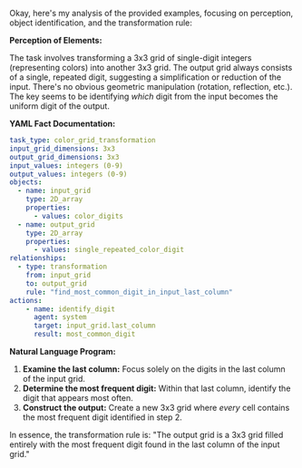 Okay, here's my analysis of the provided examples, focusing on perception, object identification, and the transformation rule:

**Perception of Elements:**

The task involves transforming a 3x3 grid of single-digit integers (representing colors) into another 3x3 grid. The output grid always consists of a single, repeated digit, suggesting a simplification or reduction of the input. There's no obvious geometric manipulation (rotation, reflection, etc.). The key seems to be identifying *which* digit from the input becomes the uniform digit of the output.

**YAML Fact Documentation:**


```yaml
task_type: color_grid_transformation
input_grid_dimensions: 3x3
output_grid_dimensions: 3x3
input_values: integers (0-9)
output_values: integers (0-9)
objects:
  - name: input_grid
    type: 2D_array
    properties:
      - values: color_digits
  - name: output_grid
    type: 2D_array
    properties:
      - values: single_repeated_color_digit
relationships:
  - type: transformation
    from: input_grid
    to: output_grid
    rule: "find_most_common_digit_in_input_last_column"
actions:
    - name: identify_digit
      agent: system
      target: input_grid.last_column
      result: most_common_digit

```


**Natural Language Program:**

1.  **Examine the last column:** Focus solely on the digits in the last column of the input grid.
2.  **Determine the most frequent digit:** Within that last column, identify the digit that appears most often.
3.  **Construct the output:** Create a new 3x3 grid where *every* cell contains the most frequent digit identified in step 2.

In essence, the transformation rule is: "The output grid is a 3x3 grid filled entirely with the most frequent digit found in the last column of the input grid."
